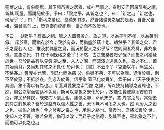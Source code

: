 靈博之山，有象祠焉。其下諸苗夷之居者，咸神而事之。宣慰安君因諸苗夷之請，新其
祠屋，而請記於予。予曰：「毀之乎，其新之也？」曰：「新之。」「新之也，何居乎
？」曰：「斯祠之肇也，蓋莫知其原。然吾諸蠻夷之居於是者，自吾父吾祖，溯曾高而
上，皆尊奉而禋祀焉，舉之而不敢廢也。」

予曰：「胡然乎？有鼻之祠，唐之人蓋嘗毀之。象之道，以為子則不孝，以為弟則傲。
斥於唐，而猶存於今；毀於有鼻，而猶盛於茲土也。胡然乎？我知之矣，君子之愛若人
也，推及於其屋之烏，而況於聖人之弟乎哉？然則祠者為舜，非為象也。意象之死，其
在干羽既格之後乎！不然，古之驁桀者豈少哉？而象之祠獨延於世。吾於是益有以見舜
德之至，入人之深，而流澤之遠且久也。象之不仁，蓋其始焉耳，又烏知其終之不見化
於舜也？《書》不云乎？『克諧以孝，烝烝乂，不格姦。』瞽瞍亦允若，則已化而為慈
父。象猶不弟，不可以為諧。進治於善，則不至於惡；不抵於姦，則必入於善。信乎象
蓋已化於舜矣。孟子曰：『天子使吏治其國，象不得以有為也。』斯蓋舜愛象之深而慮
之詳，所以扶持輔導之者周也，不然，周公之聖而管蔡不免焉。斯可以見象之既化於舜
，故能任賢使能而安於其位，澤加於其民，既死而人懷之也。諸侯之卿，命於天子，蓋
周官之制。其殆倣於舜之封象歟？吾於是益有以信人性之善，天下無不可化之人也。然
則唐人之毀之也，據象之始也；今之諸夷之奉之也，承象之終也。斯義也，吾將以表於
世，使知人之不善，雖若象焉，猶可以改；而君子之修德，及其至也，雖若象之不仁，
而猶可以化之也。」


